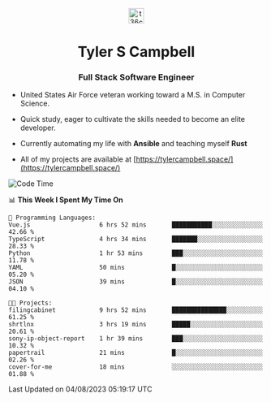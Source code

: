 <p align="center">
<a href="https://www.linkedin.com/in/t36campbell" target="blank"><img align="center" src="https://ik.imagekit.io/t36campbell/Portfolio/linkedin.png.original_m8bbGgPh6.png" alt="t36campbell" height="30" width="30" /></a>
</p>
<h1 align="center">Tyler S Campbell</h1>
<h3 align="center">Full Stack Software Engineer</h3>

* United States Air Force veteran working toward a M.S. in Computer Science.

* Quick study, eager to cultivate the skills needed to become an elite developer.

* Currently automating my life with **Ansible** and teaching myself **Rust**

* All of my projects are available at [https://tylercampbell.space/](https://tylercampbell.space/)

<!--START_SECTION:waka-->
![Code Time](http://img.shields.io/badge/Code%20Time-2%2C673%20hrs%2027%20mins-blue)

📊 **This Week I Spent My Time On** 

```text
💬 Programming Languages: 
Vue.js                   6 hrs 52 mins       ███████████░░░░░░░░░░░░░░   42.66 % 
TypeScript               4 hrs 34 mins       ███████░░░░░░░░░░░░░░░░░░   28.33 % 
Python                   1 hr 53 mins        ███░░░░░░░░░░░░░░░░░░░░░░   11.78 % 
YAML                     50 mins             █░░░░░░░░░░░░░░░░░░░░░░░░   05.20 % 
JSON                     39 mins             █░░░░░░░░░░░░░░░░░░░░░░░░   04.10 % 

🐱‍💻 Projects: 
filingcabinet            9 hrs 52 mins       ███████████████░░░░░░░░░░   61.25 % 
shrtlnx                  3 hrs 19 mins       █████░░░░░░░░░░░░░░░░░░░░   20.61 % 
sony-ip-object-report    1 hr 39 mins        ███░░░░░░░░░░░░░░░░░░░░░░   10.32 % 
papertrail               21 mins             █░░░░░░░░░░░░░░░░░░░░░░░░   02.26 % 
cover-for-me             18 mins             ░░░░░░░░░░░░░░░░░░░░░░░░░   01.88 % 
```


 Last Updated on 04/08/2023 05:19:17 UTC
<!--END_SECTION:waka-->
